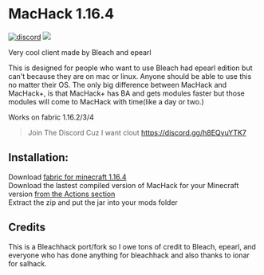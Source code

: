 # MacHack 1.16.4 
[![discord](https://img.shields.io/badge/Discord-h8EQyuYTK7-9080c2)](https://discord.gg/h8EQyuYTK7)
![](https://img.shields.io/github/languages/code-size/ChiquitaV2/MacHack.svg)

Very cool client made by Bleach and epearl 

This is designed for people who want to use Bleach had epearl edition
but can't because they are on mac or linux. Anyone should be able to use this no matter their OS.
The only big difference between MacHack and MacHack+, is that MacHack+ has BA and gets modules faster but those modules will come to MacHack with time(like a day or two.) 

Works on fabric 1.16.2/3/4

> Join The Discord Cuz I want clout https://discord.gg/h8EQyuYTK7

## Installation:

Download [fabric for minecraft 1.16.4](https://fabricmc.net/use/)  
Download the lastest compiled version of MacHack for your Minecraft version [from the Actions section](https://github.com/ChiquitaV2/MacHack/actions)  
Extract the zip and put the jar into your mods folder  

## Credits
This is a Bleachhack port/fork so I owe tons of credit to Bleach, epearl,
 and everyone who has done anything for bleachhack
 and also thanks to ionar for salhack.

